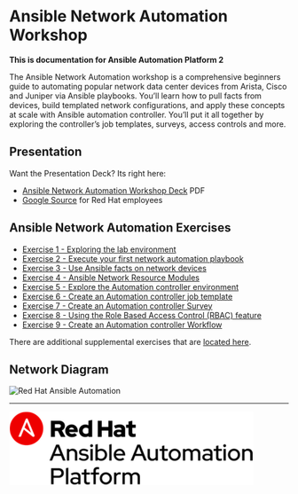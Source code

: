 # Ansible Network Automation Workshop

**This is documentation for Ansible Automation Platform 2**

The Ansible Network Automation workshop is a comprehensive beginners guide to automating popular network data center devices from Arista, Cisco and Juniper via Ansible playbooks. You’ll learn how to pull facts from devices, build templated network configurations, and apply these concepts at scale with Ansible automation controller. You’ll put it all together by exploring the controller’s job templates, surveys, access controls and more.

## Presentation

Want the Presentation Deck?  Its right here:
- [Ansible Network Automation Workshop Deck](https://ansible.github.io/workshops/decks/ansible_network.pdf) PDF
- [Google Source](https://docs.google.com/presentation/d/1PIT-kGAGMVEEK8PsuZCoyzFC5CIzLBwdnftnUsdUNWQ/edit?usp=sharing) for Red Hat employees

## Ansible Network Automation Exercises

* [Exercise 1 - Exploring the lab environment](./1-explore/README.md)
* [Exercise 2 - Execute your first network automation playbook](./2-first-playbook/README.md)
* [Exercise 3 - Use Ansible facts on network devices](./3-facts/README.md)
* [Exercise 4 - Ansible Network Resource Modules](./4-resource-module/README.md)
* [Exercise 5 - Explore the Automation controller environment](./5-explore-controller/README.md)
* [Exercise 6 - Create an Automation controller job template](./6-controller-job-template/README.md)
* [Exercise 7 - Create an Automation controller Survey](./7-controller-survey/README.md)
* [Exercise 8 - Using the Role Based Access Control (RBAC) feature](./8-controller-rbac/README.md)
* [Exercise 9 - Create an Automation controller Workflow](./9-controller-workflow/README.md)

There are additional supplemental exercises that are [located here](supplemental/).

## Network Diagram

![Red Hat Ansible Automation](https://github.com/ansible/workshops/blob/devel/images/ansible_network_diagram.png?raw=true)

---
![Red Hat Ansible Automation](https://github.com/ansible/workshops/blob/devel/images/rh-ansible-automation-platform.png?raw=true)
